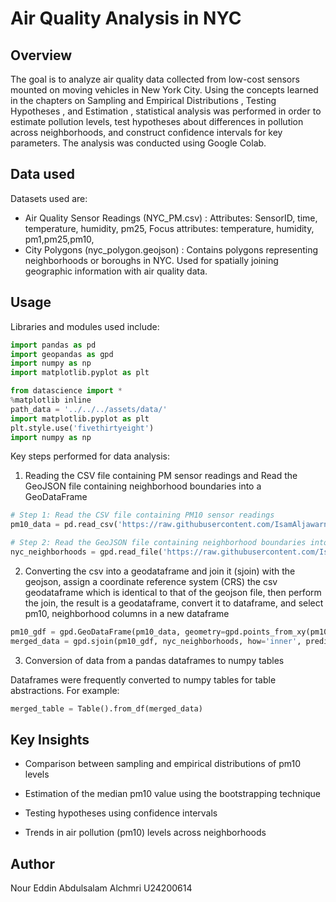 # Air Quality Analysis in NYC 

## Overview

The goal is to analyze air quality data collected from low-cost sensors mounted on moving vehicles in New York City. Using the concepts learned in the chapters on Sampling and Empirical Distributions , Testing Hypotheses , and Estimation , statistical analysis was performed in order to estimate pollution levels, test hypotheses about differences in pollution across neighborhoods, and construct confidence intervals for key parameters. The analysis was conducted using Google Colab.

## Data used

Datasets used are:

- Air Quality Sensor Readings (NYC_PM.csv) :
Attributes: SensorID, time, temperature, humidity, pm25,
Focus attributes: temperature, humidity, pm1,pm25,pm10,
- City Polygons (nyc_polygon.geojson) :
Contains polygons representing neighborhoods or boroughs in NYC.
Used for spatially joining geographic information with air quality data.

## Usage

Libraries and modules used include:

```python
import pandas as pd
import geopandas as gpd
import numpy as np
import matplotlib.pyplot as plt

from datascience import *
%matplotlib inline
path_data = '../../../assets/data/'
import matplotlib.pyplot as plt
plt.style.use('fivethirtyeight')
import numpy as np
```

Key steps performed for data analysis:

1. Reading the CSV file containing PM sensor readings and Read the GeoJSON file containing neighborhood boundaries into a GeoDataFrame

```python
# Step 1: Read the CSV file containing PM10 sensor readings
pm10_data = pd.read_csv('https://raw.githubusercontent.com/IsamAljawarneh/datasets/master/data/NYC_PM.csv',index_col=False)

# Step 2: Read the GeoJSON file containing neighborhood boundaries into a GeoDataFrame
nyc_neighborhoods = gpd.read_file('https://raw.githubusercontent.com/IsamAljawarneh/datasets/master/data/nyc_polygon.geojson')
```

2. Converting the csv into a geodataframe and join it (sjoin) with the geojson, assign a coordinate reference system (CRS) the csv geodataframe which is identical to that of the geojson file, then perform the join, the result is a geodataframe, convert it to dataframe, and select pm10, neighborhood columns in a new dataframe

```python
pm10_gdf = gpd.GeoDataFrame(pm10_data, geometry=gpd.points_from_xy(pm10_data.longitude, pm10_data.latitude))
merged_data = gpd.sjoin(pm10_gdf, nyc_neighborhoods, how='inner', predicate='within')
```

3. Conversion of data from a pandas dataframes to numpy tables

Dataframes were frequently converted to numpy tables for table abstractions. For example:

```python
merged_table = Table().from_df(merged_data)
```

## Key Insights

- Comparison between sampling and empirical distributions of pm10 levels

- Estimation of the median pm10 value using the bootstrapping technique

- Testing hypotheses using confidence intervals

- Trends in air pollution (pm10) levels across neighborhoods

## Author

Nour Eddin Abdulsalam Alchmri
U24200614
